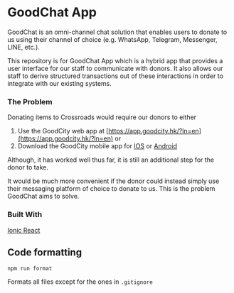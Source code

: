 # GoodChat App
GoodChat is an omni-channel chat solution that enables users to donate to us using their channel of choice (e.g. WhatsApp, Telegram, Messenger, LINE, etc.). 

This repository is for GoodChat App which is a hybrid app that provides a user interface for our staff to communicate with donors. It also allows our staff to derive structured transactions out of these interactions in order to integrate with our existing systems.
### The Problem
Donating items to Crossroads would require our donors to either

1. Use the GoodCity web app at [https://app.goodcity.hk/?ln=en](https://app.goodcity.hk/?ln=en) or
2. Download the GoodCity mobile app for [IOS](https://apps.apple.com/us/app/goodcity-hk/id1012253845) or [Android](https://play.google.com/store/apps/details?id=hk.goodcity.app&hl=en_US&gl=US)

Although, it has worked well thus far, it is still an additional step for the donor to take.

It would be much more convenient if the donor could instead simply use their messaging platform of choice to donate to us. This is the problem GoodChat aims to solve.


### Built With
[Ionic React](https://ionicframework.com/docs/react)

## Code formatting
```
npm run format
```
Formats all files except for the ones in `.gitignore`
